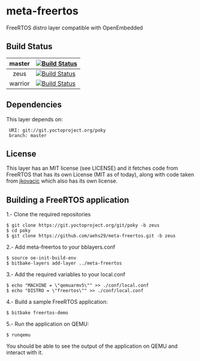# meta-freertos
FreeRTOS distro layer compatible with OpenEmbedded

## Build Status

|  master 	| [![Build Status](https://dev.azure.com/aehs29/meta-freertos/_apis/build/status/aehs29.meta-freertos?branchName=master)](https://dev.azure.com/aehs29/meta-freertos/_build/latest?definitionId=1&branchName=master)  	|
|:-:	|---	|
| zeus  	|  [![Build Status](https://dev.azure.com/aehs29/meta-freertos/_apis/build/status/aehs29.meta-freertos?branchName=zeus)](https://dev.azure.com/aehs29/meta-freertos/_build/latest?definitionId=1&branchName=zeus) 	|
| warrior  	|  [![Build Status](https://dev.azure.com/aehs29/meta-freertos/_apis/build/status/aehs29.meta-freertos?branchName=warrior)](https://dev.azure.com/aehs29/meta-freertos/_build/latest?definitionId=1&branchName=warrior) 	|

## Dependencies

This layer depends on:

     URI: git://git.yoctoproject.org/poky
     branch: master


## License
This layer has an MIT license (see LICENSE) and it fetches code from FreeRTOS that has its own License
(MIT as of today), along with code taken from [jkovacic](https://github.com/jkovacic/FreeRTOS-GCC-ARM926ejs) which also has its own license.


## Building a FreeRTOS application

1.- Clone the required repositories
```
$ git clone https://git.yoctoproject.org/git/poky -b zeus
$ cd poky
$ git clone https://github.com/aehs29/meta-freertos.git -b zeus
```
2.- Add meta-freertos to your bblayers.conf
```
$ source oe-init-build-env
$ bitbake-layers add-layer ../meta-freertos
```
3.- Add the required variables to your local.conf
```
$ echo "MACHINE = \"qemuarmv5\"" >> ./conf/local.conf
$ echo "DISTRO = \"freertos\"" >> ./conf/local.conf
```
4.- Build a sample FreeRTOS application:
```
$ bitbake freertos-demo
```
5.- Run the application on QEMU:
```
$ runqemu
```
You should be able to see the output of the application on QEMU and interact with it.
